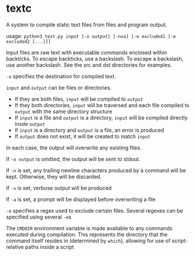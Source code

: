 # textc
A system to compile static text files from files and program output.

usage: `python3 text.py input [-o output] [-nva] [-e excluded1 [-e excluded2 [...]]]`

Input files are raw text with executable commands enclosed within backticks. To escape backticks, use a backslash. To escape a backslash, use another backslash. See the src and dst directories for examples.

`-o` specifies the destination for compiled text.

`input` and `output` can be files or directories.

 - If they are both files, `input` will be compiled to `output`
 - If they both directories, `input` will be traversed and each file compiled to `output` with the same directory structure
 - If `input` is a file and `output` is a directory, `input` will be compiled directly insde `output`
 - If `input` is a directory and `output` is a file, an error is produced
 - If `output` does not exist, it will be created to match `input`

In each case, the output will overwrite any existing files.

If `-o output` is omitted, the output will be sent to stdout. 

If `-n` is set, any trailing newline characters produced by a command will be kept. Otherwise, they will be discarded.

If `-v` is set, verbose output will be produced

If `-a` is set, a prompt will be displayed before overwriting a file

`-e` specifies a regex used to exclude certain files. Several regexes can be specified using several `-e`s

The `CMDDIR` environment variable is made available to any commands executed during compilation. This represents the directory that the command itself resides in (determined by `which`), allowing for use of script-relative paths inside a script

